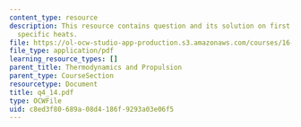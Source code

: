 ```yaml
---
content_type: resource
description: This resource contains question and its solution on first law, enthalpy,
  specific heats.
file: https://ol-ocw-studio-app-production.s3.amazonaws.com/courses/16-01-unified-engineering-i-ii-iii-iv-fall-2005-spring-2006/c8ed3f80689a08d4186f9293a03e06f5_q4_14.pdf
file_type: application/pdf
learning_resource_types: []
parent_title: Thermodynamics and Propulsion
parent_type: CourseSection
resourcetype: Document
title: q4_14.pdf
type: OCWFile
uid: c8ed3f80-689a-08d4-186f-9293a03e06f5
---
```

